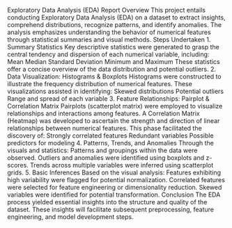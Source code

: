 Exploratory Data Analysis (EDA) Report Overview This project entails conducting Exploratory Data Analysis (EDA) on a dataset to extract insights, comprehend distributions, recognize patterns, and identify anomalies. The analysis emphasizes understanding the behavior of numerical features through statistical summaries and visual methods. Steps Undertaken 1. Summary Statistics Key descriptive statistics were generated to grasp the central tendency and dispersion of each numerical variable, including: Mean Median Standard Deviation Minimum and Maximum These statistics offer a concise overview of the data distribution and potential outliers. 2. Data Visualization: Histograms & Boxplots Histograms were constructed to illustrate the frequency distribution of numerical features. These visualizations assisted in identifying: Skewed distributions Potential outliers Range and spread of each variable 3. Feature Relationships: Pairplot & Correlation Matrix Pairplots (scatterplot matrix) were employed to visualize relationships and interactions among features. A Correlation Matrix (Heatmap) was developed to ascertain the strength and direction of linear relationships between numerical features. This phase facilitated the discovery of: Strongly correlated features Redundant variables Possible predictors for modeling 4. Patterns, Trends, and Anomalies Through the visuals and statistics: Patterns and groupings within the data were observed. Outliers and anomalies were identified using boxplots and z-scores. Trends across multiple variables were inferred using scatterplot grids. 5. Basic Inferences Based on the visual analysis: Features exhibiting high variability were flagged for potential normalization. Correlated features were selected for feature engineering or dimensionality reduction. Skewed variables were identified for potential transformation. Conclusion The EDA process yielded essential insights into the structure and quality of the dataset. 
These insights will facilitate subsequent preprocessing, feature engineering, and model development steps.
